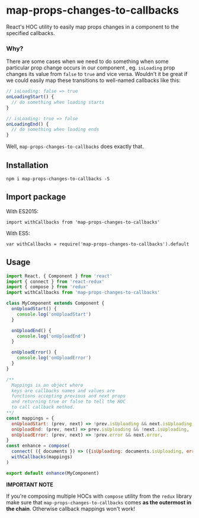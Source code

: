 # map-props-changes-to-callbacks

React's HOC utility to easily map props changes in a component to the specified callbacks.

### Why?

There are some cases when we need to do something when some particular prop change occurs in our component
, eg. `isLoading` prop changes its value from `false` to `true` and vice versa. Wouldn't it be great if we could easily map these transitions to well-named callbacks like this:

```javascript
// isLoading: false => true
onLoadingStart() {
  // do something when loading starts
}

// isLoading: true => false
onLoadingEnd() {
  // do something when loading ends
}
```

Well, `map-props-changes-to-callbacks` does exactly that.

## Installation

`npm i map-props-changes-to-callbacks -S`

## Import package

With ES2015:

`import withCallbacks from 'map-props-changes-to-callbacks'`

With ES5:

`var withCallbacks = require('map-props-changes-to-callbacks').default`

## Usage

```javascript
import React, { Component } from 'react'  
import { connect } from 'react-redux'  
import { compose } from 'redux'  
import withCallbacks from 'map-props-changes-to-callbacks'

class MyComponent extends Component {  
  onUploadStart() {
    console.log('onUploadStart')
  }

  onUploadEnd() {
    console.log('onUploadEnd')
  }

  onUploadError() {
    console.log('onUploadError')
  }
}

/**
  Mappings is an object where
  keys are callbacks names and values are
  functions accepting previous and next props
  and returning true or false to tell the HOC 
  to call callback method.
**/
const mappings = {  
  onUploadStart: (prev, next) => !prev.isUploading && next.isUploading,
  onUploadEnd: (prev, next) => prev.isUploading && !next.isUploading,
  onUploadError: (prev, next) => !prev.error && next.error,
}
const enhance = compose(  
  connect( ({ documents }) => ({isUploading: documents.isUploading, error: documents.error}) ),
  withCallbacks(mappings)
)

export default enhance(MyComponent)  
```

**IMPORTANT NOTE**

If you're composing multiple HOCs with `compose` utility from the `redux` library make sure that `map-props-changes-to-callbacks` comes **as the outermost in the chain**. Otherwise callback mappings won't work!

